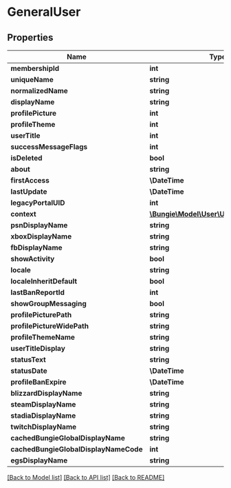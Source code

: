 # GeneralUser

## Properties
Name | Type | Description | Notes
------------ | ------------- | ------------- | -------------
**membershipId** | **int** |  | [optional] 
**uniqueName** | **string** |  | [optional] 
**normalizedName** | **string** |  | [optional] 
**displayName** | **string** |  | [optional] 
**profilePicture** | **int** |  | [optional] 
**profileTheme** | **int** |  | [optional] 
**userTitle** | **int** |  | [optional] 
**successMessageFlags** | **int** |  | [optional] 
**isDeleted** | **bool** |  | [optional] 
**about** | **string** |  | [optional] 
**firstAccess** | **\DateTime** |  | [optional] 
**lastUpdate** | **\DateTime** |  | [optional] 
**legacyPortalUID** | **int** |  | [optional] 
**context** | [**\Bungie\Model\User\UserToUserContext**](UserToUserContext.md) |  | [optional] 
**psnDisplayName** | **string** |  | [optional] 
**xboxDisplayName** | **string** |  | [optional] 
**fbDisplayName** | **string** |  | [optional] 
**showActivity** | **bool** |  | [optional] 
**locale** | **string** |  | [optional] 
**localeInheritDefault** | **bool** |  | [optional] 
**lastBanReportId** | **int** |  | [optional] 
**showGroupMessaging** | **bool** |  | [optional] 
**profilePicturePath** | **string** |  | [optional] 
**profilePictureWidePath** | **string** |  | [optional] 
**profileThemeName** | **string** |  | [optional] 
**userTitleDisplay** | **string** |  | [optional] 
**statusText** | **string** |  | [optional] 
**statusDate** | **\DateTime** |  | [optional] 
**profileBanExpire** | **\DateTime** |  | [optional] 
**blizzardDisplayName** | **string** |  | [optional] 
**steamDisplayName** | **string** |  | [optional] 
**stadiaDisplayName** | **string** |  | [optional] 
**twitchDisplayName** | **string** |  | [optional] 
**cachedBungieGlobalDisplayName** | **string** |  | [optional] 
**cachedBungieGlobalDisplayNameCode** | **int** |  | [optional] 
**egsDisplayName** | **string** |  | [optional] 

[[Back to Model list]](../README.md#documentation-for-models) [[Back to API list]](../README.md#documentation-for-api-endpoints) [[Back to README]](../README.md)


